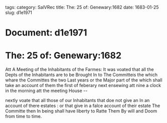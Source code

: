tags: 
category: SalVRec
title: The: 25 of: Genewary:1682
date: 1683-01-25
slug: d1e1971




# Document: d1e1971


# The: 25 of: Genewary:1682

Att A Meeting of the Inhabitants of the Farmes: It was voated that all the Depts of the Inhabitants are to be Brought In to The Committeis the which whare the Committes the two Last years or the Major part of the which shall take an account of them the first of feberary next ensewing att nine a clock in the morning att the meeting House --

nextly voate that all those of our Inhabitants that doe not give an In an account of there estates : or that give in a falce account of their estate The Committe then In being shall have liberty to Ratte Them By will and Doom from time to time.
